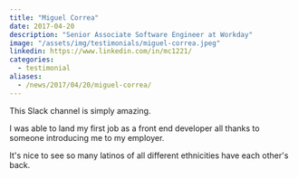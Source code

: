 ```yaml
---
title: "Miguel Correa"
date: 2017-04-20
description: "Senior Associate Software Engineer at Workday"
image: "/assets/img/testimonials/miguel-correa.jpeg"
linkedin: https://www.linkedin.com/in/mc1221/
categories:
  - testimonial
aliases:
  - /news/2017/04/20/miguel-correa/
---
```


This Slack channel is simply amazing.

I was able to land my first job as a front end developer all thanks to someone introducing me to my employer.

It's nice to see so many latinos of all different ethnicities have each other's back.
